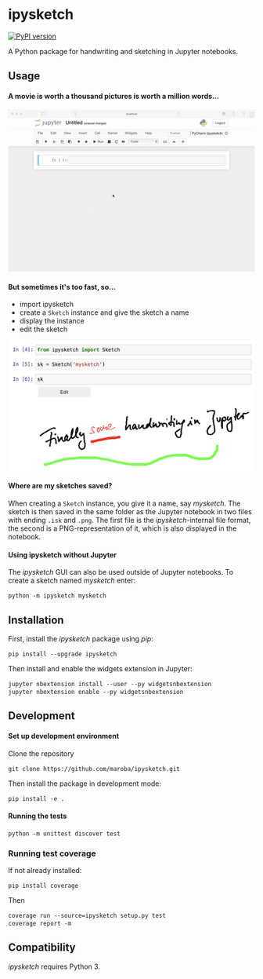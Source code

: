 # ipysketch

[![PyPI version](https://badge.fury.io/py/ipysketch.svg)](https://badge.fury.io/py/ipysketch)

A Python package for handwriting and sketching in Jupyter notebooks.

## Usage

#### A movie is worth a thousand pictures is worth a million words...

![Sketch Demo](res/demo.gif)

#### But sometimes it's too fast, so...

- import ipysketch
- create a `Sketch` instance and give the sketch a name
- display the instance
- edit the sketch

![howto](res/screenshot.jpg)

#### Where are my sketches saved?

When creating a `Sketch` instance, you give it a name, say *mysketch*. The sketch is then saved
in the same folder as the Jupyter notebook in two files with ending `.isk` and `.png`. The first file 
is the *ipysketch*-internal file format, the second is a PNG-representation of it, which is also 
displayed in the notebook. 

#### Using ipysketch without Jupyter

The *ipysketch* GUI can also be used outside of Jupyter notebooks. To create a sketch named
*mysketch* enter:

```
python -m ipysketch mysketch
```

## Installation

First, install the *ipysketch* package using *pip*:

```
pip install --upgrade ipysketch
```

Then install and enable the widgets extension in Jupyter:

```
jupyter nbextension install --user --py widgetsnbextension
jupyter nbextension enable --py widgetsnbextension
```

## Development

#### Set up development environment

Clone the repository

```
git clone https://github.com/maroba/ipysketch.git
```

Then install the package in development mode:

```
pip install -e .
```

#### Running the tests

```
python -m unittest discover test
```

### Running test coverage

If not already installed:

```
pip install coverage
```

Then 

```
coverage run --source=ipysketch setup.py test
coverage report -m
```

## Compatibility

*ipysketch* requires Python 3.

